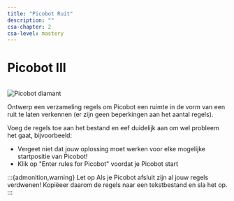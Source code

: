 ```yaml
---
title: "Picobot Ruit"
description: ""
csa-chapter: 2
csa-level: mastery
---
```


# Picobot III

```{include} ../class/problems/picobot_3.md
```

![Picobot diamant](images/picobot/picobotDiamond.png)

Ontwerp een verzameling regels om Picobot een ruimte in de vorm van een ruit te laten verkennen (er zijn geen beperkingen aan het aantal regels).

Voeg de regels toe aan het bestand en eef duidelijk aan om wel probleem het gaat, bijvoorbeeld:

- Vergeet niet dat jouw oplossing moet werken voor elke mogelijke startpositie van Picobot!
- Klik op "Enter rules for Picobot" voordat je Picobot start

:::{admonition,warning} Let op
Als je Picobot afsluit zijn al jouw regels verdwenen! Kopiëeer daarom de regels naar een tekstbestand en sla het op.
:::
